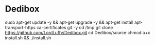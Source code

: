 # Dedibox
 
sudo apt-get update -y && apt-get upgrade -y && apt-get install apt-transport-https ca-certificates git -y
cd /tmp
git clone https://github.com/LordLuffy/Dedibox.git
cd Dedibox/source
chmod a+x install.sh && ./install.sh